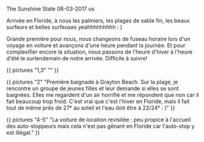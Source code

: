 The Sunshine State
08-03-2017
us

Arrivée en Floride, à nous les palmiers, les plages de sable fin, les beaux surfeurs et belles surfeuses yeahhhhhhhhh : )

Grande première pour nous, nous changeons de fuseau horaire lors d'un voyage en voiture et avançons d'une heure pendant la journée. Et pour complexifier encore la situation, nous passons de l'heure d'hiver à l'heure d'été le surlendemain de notre arrivée. Difficile à suivre!

{{ pictures "1,3" "" }}

{{ pictures "2" "Première baignade à Grayton Beach. Sur la plage, je rencontre un groupe de jeunes filles et leur demande si elles se sont baignées. Elles me regardent d'un air horrifié et me répondent que non car il fait beaucoup trop froid. C'est vrai que c'est l'hiver en Floride, mais il fait tout de même près de 27° au soleil et l'eau doit être à 22/24° : )" }}

{{ pictures "4-5" "La voiture de location revisitée : peu propice à l'accueil des auto-stoppeurs mais cela n'est pas gênant en Floride car l'auto-stop y est illégal." }}
